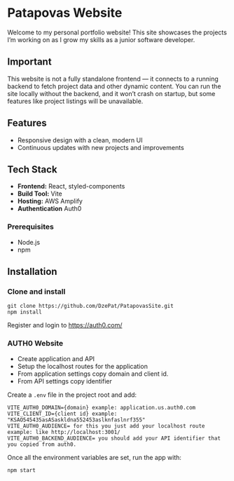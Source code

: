 # Patapovas Website

Welcome to my personal portfolio website! This site showcases the projects I’m working on as I grow my skills as a junior software developer.

## Important
This website is not a fully standalone frontend — it connects to a running backend to fetch project data and other dynamic content. You can run the site locally without the backend, and it won’t crash on startup, but some features like project listings will be unavailable.

## Features
- Responsive design with a clean, modern UI
- Continuous updates with new projects and improvements

## Tech Stack

- **Frontend:** React, styled-components  
- **Build Tool:** Vite
- **Hosting:** AWS Amplify
- **Authentication** Auth0

### Prerequisites
- Node.js 
- npm

## Installation

### Clone and install

```
git clone https://github.com/DzePat/PatapovasSite.git
npm install
```

Register and login to https://auth0.com/

### AUTH0 Website
- Create application and API
- Setup the localhost routes for the application
- From application settings copy domain and client id.
- From API settings copy identifier

Create a `.env` file in the project root and add:

```
VITE_AUTH0_DOMAIN={domain} example: application.us.auth0.com
VITE_CLIENT_ID={client id} example: "KSAO545435asASaskldna552453aslknfaslnrf355"
VITE_AUTH0_AUDIENCE= for this you just add your localhost route example: like http://localhost:3001/
VITE_AUTH0_BACKEND_AUDIENCE= you should add your API identifier that you copied from auth0.
```

Once all the environment variables are set, run the app with:

```
npm start
```

